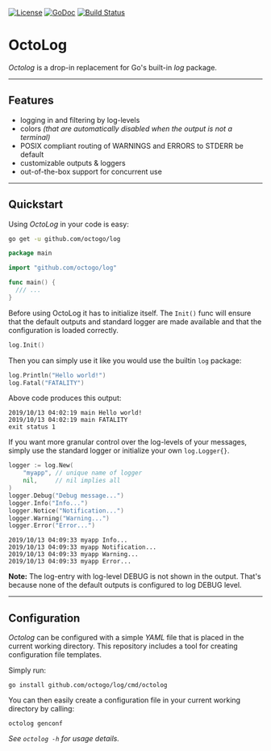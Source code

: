 [![License](https://img.shields.io/badge/License-BSD%203--Clause-blue.svg)](https://opensource.org/licenses/BSD-3-Clause)
[![GoDoc](https://godoc.org/github.com/octogo/logrouter?status.svg)](https://godoc.org/github.com/octogo/log)
[![Build Status](https://travis-ci.org/octogo/logrouter.svg?branch=master)](https://travis-ci.org/octogo/log) 

# OctoLog

*Octolog* is a drop-in replacement for Go's built-in *log* package.

----

## Features

- logging in and filtering by log-levels
- colors *(that are automatically disabled when the output is not a
  terminal)*
- POSIX compliant routing of WARNINGS and ERRORS to STDERR be default
- customizable outputs & loggers
- out-of-the-box support for concurrent use

----

## Quickstart

Using *OctoLog* in your code is easy:

```bash
go get -u github.com/octogo/log
```

```go
package main

import "github.com/octogo/log"

func main() {
  /// ...
}
```

Before using OctoLog it has to initialize itself. The `Init()` func
will ensure that the default outputs and standard logger are made
available and that the configuration is loaded correctly.

```go
log.Init()
```

Then you can simply use it like you would use the builtin `log`
package:

```go
log.Println("Hello world!")
log.Fatal("FATALITY")
```

Above code produces this output:

```text
2019/10/13 04:02:19 main Hello world!
2019/10/13 04:02:19 main FATALITY
exit status 1
```

If you want more granular control over the log-levels of your messages, simply
use the standard logger or initialize your own `log.Logger{}`.

```go
logger := log.New(
    "myapp", // unique name of logger
    nil,     // nil implies all
)
logger.Debug("Debug message...")
logger.Info("Info...")
logger.Notice("Notification...")
logger.Warning("Warning...")
logger.Error("Error...")
```

```stdout
2019/10/13 04:09:33 myapp Info...
2019/10/13 04:09:33 myapp Notification...
2019/10/13 04:09:33 myapp Warning...
2019/10/13 04:09:33 myapp Error...
```

**Note:**
The log-entry with log-level DEBUG is not shown in the output. That's
because none of the default outputs is configured to log DEBUG level.

----

## Configuration

*Octolog* can be configured with a simple *YAML* file that is placed
in the current working directory. This repository includes a tool for
creating configuration file templates.

Simply run:

```text
go install github.com/octogo/log/cmd/octolog
```

You can then easily create a configuration file in your current
working directory by calling:

```
octolog genconf
```

*See `octolog -h` for usage details.*
